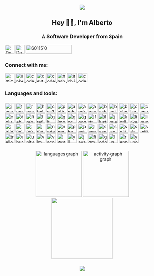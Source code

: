 <p align="center"><img src="https://capsule-render.vercel.app/api?type=waving&color=FF6F00&height=210&section=header&text=silvericarus&fontSize=50"></p>
<h2 align="center">Hey 👨‍💻, I'm Alberto</h2>

<h3 align="center">A Software Developer from Spain</h3>

<a href="https://liberapay.com/icarus_wings/donate"><img alt="Donate using Liberapay" src="https://liberapay.com/assets/widgets/donate.svg" height="30" /></a>
<a href="https://ko-fi.com/silvericarus"><img src="https://img.shields.io/badge/Ko--fi-FF5E5B?logo=ko-fi&logoColor=white" alt="Donate with Ko-fi" height="30" /></a>
<a href="https://my.fsf.org/join"><img width="150" height="30" alt="6011510" src="https://github.com/user-attachments/assets/7730cba1-a471-4eda-86ad-c4334c29020a" /></a>


<h3 align="left">Connect with me:</h3>

<div align="left">
  <a href="mailto:agonzalezrosa@hotmail.com" target="_blank">
    <img src="https://img.shields.io/static/v1?message=My%20Email&logo=microsoft-outlook&label=&color=0078D4&logoColor=white&labelColor=&style=for-the-badge" height="30" alt="microsoft-outlook logo"  />
  </a>
  <a href="https://www.linkedin.com/in/alberto-gonzalez-rosa/" target="_blank">
    <img src="https://img.shields.io/static/v1?message=LinkedIn&logo=linkedin&label=&color=0077B5&logoColor=white&labelColor=&style=for-the-badge" height="30" alt="linkedin logo"  />
  </a>
  <a href="https://codepen.io/silver_icarus" target="_blank">
    <img src="https://img.shields.io/static/v1?message=Codepen&logo=codepen&label=&color=000000&logoColor=white&labelColor=&style=for-the-badge" height="30" alt="codepen logo"  />
  </a>
  <a href="https://dev.to/silvericarus" target="_blank">
    <img src="https://img.shields.io/static/v1?message=dev.to&logo=dev.to&label=&color=0A0A0A&logoColor=white&labelColor=&style=for-the-badge" height="30" alt="devto logo"  />
  </a>
  <a href="https://codesandbox.io/u/silvericarus" target="_blank">
    <img src="https://img.shields.io/static/v1?message=Codesandbox&logo=codesandbox&label=&color=040404&logoColor=DBDBDB&labelColor=&style=for-the-badge" height="30" alt="codesandbox logo"  />
  </a>
  <a href="https://hashnode.com/@silvericarus" target="_blank">
    <img src="https://img.shields.io/badge/Hashnode-2962FF?style=for-the-badge&logo=hashnode&logoColor=white" height="30" alt="hashnode logo" />
  </a>
  <a href="https://silvericarus.itch.io/" target="_blank">
    <img src="https://img.shields.io/badge/itch.io-%23FF0B34.svg?logo=Itch.io&logoColor=white" height="30" alt="itch.io logo"/>
  </a>
  <a href="https://codeberg.org/icarus_wings" target="_blank">
    <img src="https://img.shields.io/badge/Codeberg-2185D0?logo=codeberg&logoColor=fff" height="30" alt="codeberg logo"/>
  </a>
</div>

###

<h3 align="left">Languages and tools:</h3>

###

<div>
  <img src="https://cdn.jsdelivr.net/gh/devicons/devicon/icons/javascript/javascript-original.svg" height="30" alt="javascript logo" title="Javascript" />
  <img src="https://cdn.jsdelivr.net/gh/devicons/devicon/icons/typescript/typescript-original.svg" height="30" alt="typescript logo" title="Typescript" />
  <img src="https://cdn.jsdelivr.net/gh/devicons/devicon/icons/react/react-original.svg" height="30" alt="react logo" title="React" />
  <img src="https://cdn.jsdelivr.net/gh/devicons/devicon/icons/html5/html5-original.svg" height="30" alt="html5 logo" title="HTML5" />
  <img src="https://cdn.jsdelivr.net/gh/devicons/devicon/icons/css3/css3-original.svg" height="30" alt="css3 logo" title="CSS3" />
  <img src="https://cdn.jsdelivr.net/gh/devicons/devicon/icons/python/python-original.svg" height="30" alt="python logo" title="Python" />
  <img src="https://cdn.jsdelivr.net/gh/devicons/devicon/icons/android/android-original.svg" height="30" alt="android logo" title="Android" />
  <img src="https://cdn.jsdelivr.net/gh/devicons/devicon/icons/androidstudio/androidstudio-original.svg" height="30" alt="androidstudio logo" title="Android Studio" />
  <img src="https://cdn.jsdelivr.net/gh/devicons/devicon/icons/apache/apache-original.svg" height="30" alt="apache logo" title="Apache" />
  <img src="https://cdn.jsdelivr.net/gh/devicons/devicon/icons/bash/bash-original.svg" height="30" alt="bash logo" title="Bash" />
  <img src="https://cdn.jsdelivr.net/gh/devicons/devicon/icons/bootstrap/bootstrap-original.svg" height="30" alt="bootstrap logo" title="Bootstrap" />
  <img src="https://cdn.jsdelivr.net/gh/devicons/devicon/icons/bulma/bulma-plain.svg" height="30" alt="bulma logo" title="Bulma" />
  <img src="https://cdn.jsdelivr.net/gh/devicons/devicon/icons/c/c-original.svg" height="30" alt="c logo" title="C" />
  <img src="https://cdn.jsdelivr.net/gh/devicons/devicon/icons/canva/canva-original.svg" height="30" alt="canva logo" title="Canva" />
  <img src="https://cdn.jsdelivr.net/gh/devicons/devicon/icons/cplusplus/cplusplus-original.svg" height="30" alt="cplusplus logo" title="C++" />
  <img src="https://cdn.jsdelivr.net/gh/devicons/devicon/icons/debian/debian-original.svg" height="30" alt="debian logo" title="Debian" />
  <img src="https://cdn.jsdelivr.net/gh/devicons/devicon/icons/firebase/firebase-plain.svg" height="30" alt="firebase logo" title="Firebase" />
  <img src="https://cdn.jsdelivr.net/gh/devicons/devicon/icons/firefox/firefox-original.svg" height="30" alt="firefox logo" title="Firefox" />
  <img src="https://cdn.jsdelivr.net/gh/devicons/devicon/icons/git/git-original.svg" height="30" alt="git logo" title="Git" />
  <img src="https://cdn.jsdelivr.net/gh/devicons/devicon/icons/gimp/gimp-original.svg" height="30" alt="gimp logo" title="Gimp" />
  <img src="https://cdn.jsdelivr.net/gh/devicons/devicon/icons/gcc/gcc-original.svg" height="30" alt="gcc logo" title="GCC" />
  <img src="https://cdn.jsdelivr.net/gh/devicons/devicon/icons/googlecloud/googlecloud-original.svg" height="30" alt="googlecloud logo" title="Google Cloud" />
  <img src="https://cdn.jsdelivr.net/gh/devicons/devicon/icons/ifttt/ifttt-original.svg" height="30" alt="ifttt logo" title="IFTTT" />
  <img src="https://cdn.jsdelivr.net/gh/devicons/devicon/icons/illustrator/illustrator-plain.svg" height="30" alt="illustrator logo" title="Illustrator" />
  <img src="https://cdn.jsdelivr.net/gh/devicons/devicon/icons/jquery/jquery-original.svg" height="30" alt="jquery logo" title="JQuery" />
  <img src="https://cdn.jsdelivr.net/gh/devicons/devicon/icons/kotlin/kotlin-original.svg" height="30" alt="kotlin logo" title="Kotlin" />
  <img src="https://cdn.jsdelivr.net/gh/devicons/devicon/icons/linkedin/linkedin-original.svg" height="30" alt="linkedin logo"  />
  <img src="https://cdn.jsdelivr.net/gh/devicons/devicon/icons/linux/linux-original.svg" height="30" alt="linux logo" title="Linux" />
  <img src="https://cdn.jsdelivr.net/gh/devicons/devicon/icons/markdown/markdown-original.svg" height="30" alt="markdown logo" title="Markdown" />
  <img src="https://cdn.jsdelivr.net/gh/devicons/devicon/icons/mongodb/mongodb-original.svg" height="30" alt="mongodb logo" title="MongoDB" />
  <img src="https://cdn.jsdelivr.net/gh/devicons/devicon/icons/moodle/moodle-original.svg" height="30" alt="moodle logo" title="Moodle" />
  <img src="https://cdn.jsdelivr.net/gh/devicons/devicon/icons/mysql/mysql-original.svg" height="30" alt="mysql logo" title="MySQL" />
  <img src="https://cdn.jsdelivr.net/gh/devicons/devicon/icons/nodejs/nodejs-original.svg" height="30" alt="nodejs logo" title="NodeJS" />
  <img src="https://cdn.jsdelivr.net/gh/devicons/devicon/icons/npm/npm-original-wordmark.svg" height="30" alt="npm logo" title="NPM" />
  <img src="https://cdn.jsdelivr.net/gh/devicons/devicon/icons/php/php-original.svg" height="30" alt="php logo" title="PHP" />
  <img src="https://cdn.jsdelivr.net/gh/devicons/devicon/icons/postgresql/postgresql-original.svg" height="30" alt="postgresql logo" title="PostgreSQL" />
  <img src="https://cdn.jsdelivr.net/gh/devicons/devicon/icons/raspberrypi/raspberrypi-original.svg" height="30" alt="raspberrypi logo" title="Raspberry Pi" />
  <img src="https://cdn.jsdelivr.net/gh/devicons/devicon/icons/sass/sass-original.svg" height="30" alt="sass logo" title="Sass" />
  <img src="https://cdn.jsdelivr.net/gh/devicons/devicon/icons/slack/slack-original.svg" height="30" alt="slack logo" title="Slack" />
  <img src="https://cdn.jsdelivr.net/gh/devicons/devicon/icons/sqlite/sqlite-original.svg" height="30" alt="sqlite logo" title="SQLite" />
  <img src="https://cdn.jsdelivr.net/gh/devicons/devicon/icons/ssh/ssh-original.svg" height="30" alt="ssh logo" title="SSH" />
  <img src="https://cdn.jsdelivr.net/gh/devicons/devicon/icons/swift/swift-original.svg" height="30" alt="swift logo" title="Swift" />
  <img src="https://cdn.jsdelivr.net/gh/devicons/devicon/icons/trello/trello-plain.svg" height="30" alt="trello logo" title="Trello" />
  <img src="https://cdn.jsdelivr.net/gh/devicons/devicon/icons/ubuntu/ubuntu-plain.svg" height="30" alt="ubuntu logo" title="Ubuntu" />
  <img src="https://cdn.jsdelivr.net/gh/devicons/devicon/icons/unity/unity-original.svg" height="30" alt="unity logo" title="Unity" />
  <img src="https://cdn.jsdelivr.net/gh/devicons/devicon/icons/vim/vim-original.svg" height="30" alt="vim logo" title="Vim" />
  <img src="https://cdn.jsdelivr.net/gh/devicons/devicon/icons/vscode/vscode-original.svg" height="30" alt="vscode logo" title="VSCode" />
  <img src="https://cdn.jsdelivr.net/gh/devicons/devicon/icons/wordpress/wordpress-original.svg" height="30" alt="wordpress logo" title="Wordpress" />
  <img src="https://cdn.jsdelivr.net/gh/devicons/devicon/icons/yii/yii-original.svg" height="30" alt="yii logo" title="Yii" />
  <img src="https://cdn.jsdelivr.net/gh/devicons/devicon/icons/java/java-original.svg" height="30" alt="java logo" title="Java" />
  <img src="https://cdn.jsdelivr.net/gh/devicons/devicon/icons/figma/figma-original.svg" height="30" alt="figma logo" title="Figma" />
  <img src="https://cdn.jsdelivr.net/gh/devicons/devicon/icons/godot/godot-original.svg" height="30" alt="godot logo" title="Godot" />
  <img src="https://cdn.jsdelivr.net/gh/devicons/devicon/icons/lua/lua-original.svg" height="30" alt="lua logo" title="Lua" />
  <img src="https://cdn.jsdelivr.net/gh/devicons/devicon/icons/renpy/renpy-original.svg" height="30" alt="renpy logo" title="Renpy" />
  <img src="https://cdn.jsdelivr.net/gh/devicons/devicon/icons/yunohost/yunohost-original.svg" height="30" alt="yunohost logo" title="Yunohost" />
</div>

###

<div align="center">
  <img src="https://github-readme-stats.vercel.app/api/top-langs?username=silvericarus&locale=en&hide_title=false&layout=compact&card_width=320&langs_count=5&theme=dracula&hide_border=false" height="150" alt="languages graph"  />
  <img src="https://github-readme-activity-graph.vercel.app/graph?username=silvericarus&theme=dracula&area=true" height="150" alt="activity-graph graph"  />
   <img height=200 align="center" src="https://github-readme-stats.vercel.app/api?username=silvericarus&show_icons=true&theme=dracula&show=discussions_started,prs_merged,prs_merged_percentage" />
</div>

###
<p align="center"><img src="https://capsule-render.vercel.app/api?type=waving&color=FF6F00&height=210&section=footer&text=Bye!&fontSize=50"></p>
